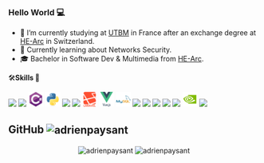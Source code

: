 ### Hello World :computer:

- 🔭 I’m currently studying at <a href="https://www.utbm.fr">UTBM</a> in France after an exchange degree at <a href="https://www.he-arc.ch">HE-Arc</a> in Switzerland. 
- :rocket: Currently learning about Networks Security.
- :mortar_board: Bachelor in Software Dev & Multimedia from <a href="https://www.he-arc.ch">HE-Arc</a>. 


🛠️**Skills :floppy_disk:**

<code><img height="30" src="https://raw.githubusercontent.com/jmnote/z-icons/master/svg/java.svg"></code>
<code><img height="30" src="https://raw.githubusercontent.com/jmnote/z-icons/master/svg/cpp.svg"></code>
<code><img height="30" src="https://raw.githubusercontent.com/devicons/devicon/master/icons/csharp/csharp-original.svg"></code>
<code><img height="30" src="https://raw.githubusercontent.com/devicons/devicon/master/icons/python/python-original.svg"></code>
<code><img height="30" src="https://www.vectorlogo.zone/logos/kotlinlang/kotlinlang-icon.svg"></code>
<code><img height="30" src="https://upload.wikimedia.org/wikipedia/commons/9/99/Unofficial_JavaScript_logo_2.svg"></code>
<code><img height="30" src="https://raw.githubusercontent.com/devicons/devicon/master/icons/laravel/laravel-plain-wordmark.svg"></code>
<code><img height="30" src="https://raw.githubusercontent.com/devicons/devicon/master/icons/vuejs/vuejs-original-wordmark.svg"></code>
<code><img height="30" src="https://raw.githubusercontent.com/devicons/devicon/master/icons/mysql/mysql-original-wordmark.svg"></code>
<code><img height="30" src="https://upload.wikimedia.org/wikipedia/commons/0/0b/Qt_logo_2016.svg"></code>
<code><img height="30" src="https://www.vectorlogo.zone/logos/springio/springio-icon.svg"></code>
<code><img height="30" src="https://www.vectorlogo.zone/logos/gnu_bash/gnu_bash-icon.svg"></code>
<code><img height="30" src="https://www.vectorlogo.zone/logos/djangoproject/djangoproject-icon.svg"></code>
<code><img height="30" src="https://www.vectorlogo.zone/logos/unity3d/unity3d-icon.svg"></code>
<code><img height="30" src="https://raw.githubusercontent.com/vscode-icons/vscode-icons/master/icons/file_type_cuda.svg"></code>
<code><img height="30" src="https://upload.wikimedia.org/wikipedia/commons/thumb/7/78/Tesseract_OCR_logo_%28Google%29.png/220px-Tesseract_OCR_logo_%28Google%29.png"></code>


## GitHub <img align="center" src="https://img.shields.io/github/followers/adrienpaysant?style=social" alt="adrienpaysant" />

<p align="center"> <img align="center" src="https://github-readme-stats.vercel.app/api/top-langs/?username=adrienpaysant&layout=compact&langs_count=12" alt="adrienpaysant" />
  <img align="center" src="https://github-readme-stats.vercel.app/api?username=adrienpaysant&show_icons=true" alt="adrienpaysant" />
